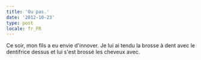 ```yaml
---
title: 'Ou pas.'
date: '2012-10-23'
type: post
locale: fr_FR
---
```


Ce soir, mon fils a eu envie d'innover. Je lui ai tendu la brosse à dent avec le dentifrice dessus et lui s'est brossé les cheveux avec.
